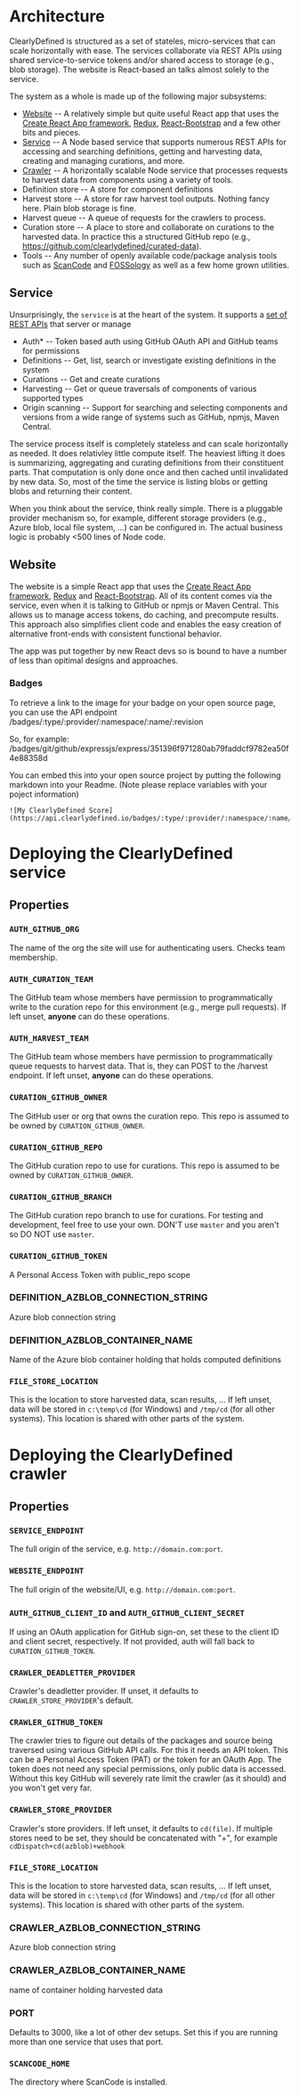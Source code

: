 # Architecture

ClearlyDefined is structured as a set of stateles, micro-services that can scale horizontally with ease.
The services collaborate via REST APIs using shared service-to-service tokens and/or shared access to storage
(e.g., blob storage). The website is React-based an talks almost solely to the service.

The system as a whole is made up of the following major subsystems:

- [Website](https://github.com/clearlydefined/website.git) -- A relatively simple but quite useful React app that uses the [Create React App framework](https://github.com/facebook/create-react-app), [Redux](https://redux.js.org), [React-Bootstrap](https://react-bootstrap.github.io) and a few other bits and pieces.
- [Service](https://github.com/clearlydefined/service.git) -- A Node based service that supports numerous REST APIs for accessing and searching definitions, getting and harvesting data, creating and managing curations, and more.
- [Crawler](https://github.com/clearlydefined/crawler.git) -- A horizontally scalable Node service that processes requests to harvest data from components using a variety of tools.
- Definition store -- A store for component definitions
- Harvest store -- A store for raw harvest tool outputs. Nothing fancy here. Plain blob storage is fine.
- Harvest queue -- A queue of requests for the crawlers to process.
- Curation store -- A place to store and collaborate on curations to the harvested data. In practice this a structured GitHub repo (e.g., https://github.com/clearlydefined/curated-data).
- Tools -- Any number of openly available code/package analysis tools such as [ScanCode](https://github.com/nexB/scancode-toolkit) and [FOSSology](https://www.fossology.org/)
  as well as a few home grown utilities.

## Service

Unsurprisingly, the `service` is at the heart of the system. It supports a [set of REST APIs](https://api.clearlydefined.io/api-docs) that server or manage

- Auth\* -- Token based auth using GitHub OAuth API and GitHub teams for permissions
- Definitions -- Get, list, search or investigate existing definitions in the system
- Curations -- Get and create curations
- Harvesting -- Get or queue traversals of components of various supported types
- Origin scanning -- Support for searching and selecting components and versions from a wide range of systems such as GitHub, npmjs, Maven Central.

The service process itself is completely stateless and can scale horizontally as needed. It does relativley little compute itself. The heaviest lifting it does is summarizing, aggregating and curating definitions from their
constituent parts. That computation is only done once and then cached until invalidated by new data. So, most of
the time the service is listing blobs or getting blobs and returning their content.

When you think about the service, think really simple. There is a pluggable provider mechanism so, for example,
different storage providers (e.g., Azure blob, local file system, ...) can be configured in. The actual business
logic is probably <500 lines of Node code.

## Website

The website is a simple React app that uses the [Create React App framework](https://github.com/facebook/create-react-app), [Redux](https://redux.js.org) and [React-Bootstrap](https://react-bootstrap.github.io). All of its content comes via the service, even when it is talking to GitHub or npmjs or Maven Central. This allows us to manage access tokens, do caching, and precompute results. This approach also simplifies client code and enables the easy creation of alternative front-ends with consistent functional behavior.

The app was put together by new React devs so is bound to have a number of less than opitimal designs and approaches.

### Badges

To retrieve a link to the image for your badge on your open source page, you can use the API endpoint
/badges/:type/:provider/:namespace/:name/:revision

So, for example:
/badges/git/github/expressjs/express/351396f971280ab79faddcf9782ea50f4e88358d

You can embed this into your open source project by putting the following markdown into your Readme.
(Note please replace variables with your poject information)

```
![My ClearlyDefined Score](https://api.clearlydefined.io/badges/:type/:provider/:namespace/:name/:revision)
```

# Deploying the ClearlyDefined service

## Properties

### `AUTH_GITHUB_ORG`

The name of the org the site will use for authenticating users. Checks team membership.

### `AUTH_CURATION_TEAM`

The GitHub team whose members have permission to programmatically write to the curation repo for this environment (e.g., merge pull requests). If left unset, **anyone** can do these operations.

### `AUTH_HARVEST_TEAM`

The GitHub team whose members have permission to programmatically queue requests to harvest data. That is, they can POST to the /harvest endpoint. If left unset, **anyone** can do these operations.

### `CURATION_GITHUB_OWNER`

The GitHub user or org that owns the curation repo. This repo is assumed to be owned by `CURATION_GITHUB_OWNER`.

### `CURATION_GITHUB_REPO`

The GitHub curation repo to use for curations. This repo is assumed to be owned by `CURATION_GITHUB_OWNER`.

### `CURATION_GITHUB_BRANCH`

The GitHub curation repo branch to use for curations. For testing and development, feel free to use your own. DON'T use `master` and you aren't so DO NOT use `master`.

### `CURATION_GITHUB_TOKEN`

A Personal Access Token with public_repo scope

### DEFINITION_AZBLOB_CONNECTION_STRING

Azure blob connection string

### DEFINITION_AZBLOB_CONTAINER_NAME

Name of the Azure blob container holding that holds computed definitions

### `FILE_STORE_LOCATION`

This is the location to store harvested data, scan results, ... If left unset, data will be stored in `c:\temp\cd` (for Windows) and `/tmp/cd` (for all other systems). This location is shared with other parts of the system.

# Deploying the ClearlyDefined crawler

## Properties

### `SERVICE_ENDPOINT`

The full origin of the service, e.g. `http://domain.com:port`.

### `WEBSITE_ENDPOINT`

The full origin of the website/UI, e.g. `http://domain.com:port`.

### `AUTH_GITHUB_CLIENT_ID` and `AUTH_GITHUB_CLIENT_SECRET`

If using an OAuth application for GitHub sign-on, set these to the client ID and client secret, respectively.
If not provided, auth will fall back to `CURATION_GITHUB_TOKEN`.

### `CRAWLER_DEADLETTER_PROVIDER`

Crawler's deadletter provider. If unset, it defaults to `CRAWLER_STORE_PROVIDER`'s default.

### `CRAWLER_GITHUB_TOKEN`

The crawler tries to figure out details of the packages and source being traversed using various GitHub API calls. For this it needs an API token. This can be a Personal Access Token (PAT) or the token for an OAuth App. The token does not need any special permissions, only public data is accessed. Without this key GitHub will severely rate limit the crawler (as it should) and you won't get very far.

### `CRAWLER_STORE_PROVIDER`

Crawler's store providers. If left unset, it defaults to `cd(file)`. If multiple stores need to be set, they should be concatenated with "+", for example `cdDispatch+cd(azblob)+webhook`

### `FILE_STORE_LOCATION`

This is the location to store harvested data, scan results, ... If left unset, data will be stored in `c:\temp\cd` (for Windows) and `/tmp/cd` (for all other systems). This location is shared with other parts of the system.

### CRAWLER_AZBLOB_CONNECTION_STRING

Azure blob connection string

### CRAWLER_AZBLOB_CONTAINER_NAME

name of container holding harvested data

### PORT

Defaults to 3000, like a lot of other dev setups. Set this if you are running more than one service that uses that port.

### `SCANCODE_HOME`

The directory where ScanCode is installed.
